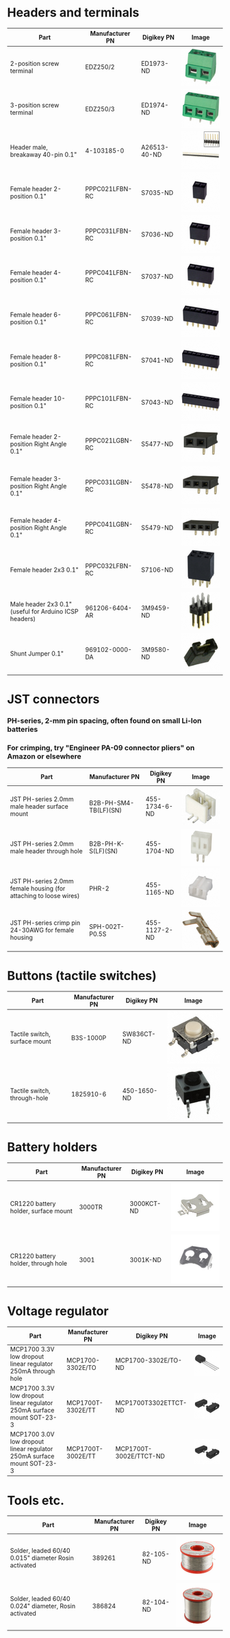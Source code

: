 # Headers and terminals
Part | Manufacturer PN|Digikey PN | Image
-----|------------|--------|---
2-position screw terminal | EDZ250/2|ED1973-ND | ![ED1973-ND](/images/ED1973-ND.jpg)
3-position screw terminal | EDZ250/3|ED1974-ND | ![ED1974-ND](/images/ED1974-ND.jpg)
Header male, breakaway 40-pin 0.1" | 4-103185-0 | A26513-40-ND | ![A26513-40-ND](/images/4-103185-0.jpg)
Female header 2-position 0.1" | PPPC021LFBN-RC | S7035-ND | ![S7035-ND](/images/PPPC021LFBN-RC_sml.jpg)
Female header 3-position 0.1" | PPPC031LFBN-RC | S7036-ND | ![S7036-ND](/images/PPPC031LFBN-RC_sml.jpg)
Female header 4-position 0.1" | PPPC041LFBN-RC | S7037-ND | ![S7037-ND](/images/PPPC041LFBN-RC_sml.jpg)
Female header 6-position 0.1"| PPPC061LFBN-RC| S7039-ND | ![S7039-ND](/images/PPPC061LFBN-RC_sml.jpg)
Female header 8-position 0.1" |  PPPC081LFBN-RC | S7041-ND | ![S7041-ND](/images/PPPC081LFBN-RC_sml.jpg)
Female header 10-position 0.1" | PPPC101LFBN-RC | S7043-ND | ![S7043-ND](/images/PPPC101LFBN-RC_sml.jpg)
Female header 2-position Right Angle 0.1" | PPPC021LGBN-RC | S5477-ND | ![S5477-ND](/images/PPPC021LGBN-RC_sml.jpg)
Female header 3-position Right Angle 0.1" | PPPC031LGBN-RC | S5478-ND | ![S5478-ND](/images/PPPC031LGBN-RC_sml.jpg)
Female header 4-position Right Angle 0.1" | PPPC041LGBN-RC | S5479-ND| ![S5479-ND](/images/PPPC041LGBN-RC_sml.jpg)
Female header 2x3 0.1" | PPPC032LFBN-RC | S7106-ND| ![S7106-ND](/images/PPPC032LFBN-RC_sml.jpg)
Male header 2x3 0.1" (useful for Arduino ICSP headers) | 961206-6404-AR | 3M9459-ND | ![3M9459-ND](/images/961206-6404-AR_sml.jpg)
Shunt Jumper 0.1" | 969102-0000-DA | 3M9580-ND | ![3M9580-ND](/images/969102-0000-DA_sml.jpg)

# JST connectors
### PH-series, 2-mm pin spacing, often found on small Li-Ion batteries
### For crimping, try "Engineer PA-09 connector pliers" on Amazon or elsewhere
Part | Manufacturer PN| Digikey PN | Image
-----|------------|--------|---
JST PH-series 2.0mm male header surface mount | B2B-PH-SM4-TB(LF)(SN) | 455-1734-6-ND | ![455-1734-6-ND](/images/B2B-PH-SM4-TB_sml.jpg)
JST PH-series 2.0mm male header through hole | B2B-PH-K-S(LF)(SN) | 455-1704-ND | ![455-1704-ND](/images/B2B-PH-K-S_sml.jpg)
JST PH-series 2.0mm female housing (for attaching to loose wires) | PHR-2 | 455-1165-ND | ![455-1165-ND](/images/PHR-2_sml.jpg)
JST PH-series crimp pin 24-30AWG for female housing | SPH-002T-P0.5S | 455-1127-2-ND | ![455-1127-2-ND](/images/SPH-002T-P0.5S_sml.jpg)

# Buttons (tactile switches)
Part | Manufacturer PN|Digikey PN | Image
-----|------------|--------|---
Tactile switch, surface mount | B3S-1000P | SW836CT-ND | ![SW836CT-ND](/images/B3S-1000P.jpg)
Tactile switch, through-hole | 1825910-6 | 450-1650-ND | ![450-1650-ND](/images/FSM4JH_sml.jpg)

# Battery holders
Part | Manufacturer PN|Digikey PN | Image
-----|------------|--------|---
CR1220 battery holder, surface mount | 3000TR | 3000KCT-ND| ![3000KCT-ND](/images/3000TR_sml.JPG)
CR1220 battery holder, through hole | 3001 | 3001K-ND | ![3001K-ND](/images/3001_sml.jpg)

# Voltage regulator
Part | Manufacturer PN|Digikey PN | Image
-----|------------|--------|---
MCP1700 3.3V low dropout linear regulator 250mA through hole | MCP1700-3302E/TO | MCP1700-3302E/TO-ND | ![MCP1700-3302E/TO-ND](/images/TO-92-3_sml.jpg)
MCP1700 3.3V low dropout linear regulator 250mA surface mount SOT-23-3| MCP1700T-3302E/TT | MCP1700T3302ETTCT-ND | ![MCP1700T3302ETTCT-ND](/images/SOT-23-3_PKG_sml.jpg)
MCP1700 3.0V low dropout linear regulator 250mA surface mount SOT-23-3 | MCP1700T-3002E/TT | MCP1700T-3002E/TTCT-ND | ![MCP1700T-3002E/TTCT-ND](/images/SOT-23-3_PKG_sml.jpg)
# Tools etc.
Part | Manufacturer PN|Digikey PN | Image
-----|------------|--------|---
Solder, leaded 60/40 0.015" diameter Rosin activated| 389261 |82-105-ND | ![82-105-ND](/images/MM01019_sml.jpg)
Solder, leaded 60/40 0.024" diameter, Rosin activated | 386824 | 82-104-ND | ![82-104-ND](/images/MM00992_sml.jpg)



